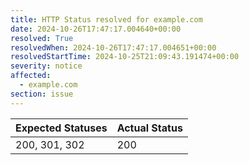 ```yaml
---
title: HTTP Status resolved for example.com
date: 2024-10-26T17:47:17.004640+00:00
resolved: True
resolvedWhen: 2024-10-26T17:47:17.004651+00:00
resolvedStartTime: 2024-10-25T21:09:43.191474+00:00
severity: notice
affected:
  - example.com
section: issue
---
```


| Expected Statuses | Actual Status  |
|-------------------|----------------|
| 200, 301, 302 | 200 |
